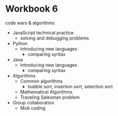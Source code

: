 # Workbook 6

code wars & algorithms

- JavaScript technical practice
  - solving and debugging problems
- Python
  - Introducing new languages
    - comparing syntax
- Java
  - Introducing new languages
    - comparing syntax
- Algorithms
  - Common algorithms
    - bubble sort, insertion sort, selection sort
  - Mathematical Algorithms
  - Traveling Salesman problem
- Group collaboration
  - Mob coding